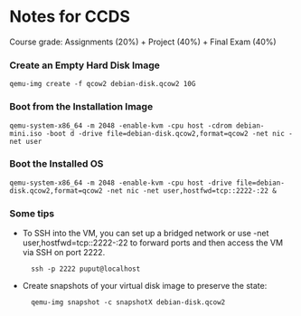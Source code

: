 # Notes for CCDS

Course grade: Assignments (20%) + Project (40%) + Final Exam (40%)

### Create an Empty Hard Disk Image

    qemu-img create -f qcow2 debian-disk.qcow2 10G

### Boot from the Installation Image

    qemu-system-x86_64 -m 2048 -enable-kvm -cpu host -cdrom debian-mini.iso -boot d -drive file=debian-disk.qcow2,format=qcow2 -net nic -net user

### Boot the Installed OS

    qemu-system-x86_64 -m 2048 -enable-kvm -cpu host -drive file=debian-disk.qcow2,format=qcow2 -net nic -net user,hostfwd=tcp::2222-:22 &

### Some tips

* To SSH into the VM, you can set up a bridged network or use -net user,hostfwd=tcp::2222-:22 to forward ports and then access the VM via SSH on port 2222.

        ssh -p 2222 puput@localhost


* Create snapshots of your virtual disk image to preserve the state:

        qemu-img snapshot -c snapshotX debian-disk.qcow2
